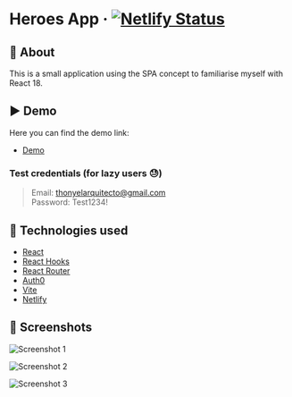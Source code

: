 # Heroes App · [![Netlify Status](https://api.netlify.com/api/v1/badges/d46d491a-a13c-4af8-95eb-91ac51d2c7b5/deploy-status)](https://app.netlify.com/sites/heroes-app-vite/deploys)

## 🎯 About
This is a small application using the SPA concept to familiarise myself with React 18.

## ▶️ Demo

Here you can find the demo link:

- [Demo](https://heroes-app-vite.netlify.app)

### Test credentials (for lazy users 😓)

> Email: thonyelarquitecto@gmail.com<br/>
> Password: Test1234!<br/>

## :rocket: Technologies used

- [React](https://reactjs.org/)
- [React Hooks](https://reactjs.org/docs/hooks-intro.html)
- [React Router](https://reactrouter.com/web/guides/quick-start)
- [Auth0](https://auth0.com/)
- [Vite](https://vitejs.dev/)
- [Netlify](https://www.netlify.com)

## 📸 Screenshots
![Screenshot 1](https://cdn.jsdelivr.net/gh/lumalisan/assets-cdn/heroes-app-vite/screen1.jpg)

![Screenshot 2](https://cdn.jsdelivr.net/gh/lumalisan/assets-cdn/heroes-app-vite/screen2.jpg)

![Screenshot 3](https://cdn.jsdelivr.net/gh/lumalisan/assets-cdn/heroes-app-vite/screen3.jpg)

